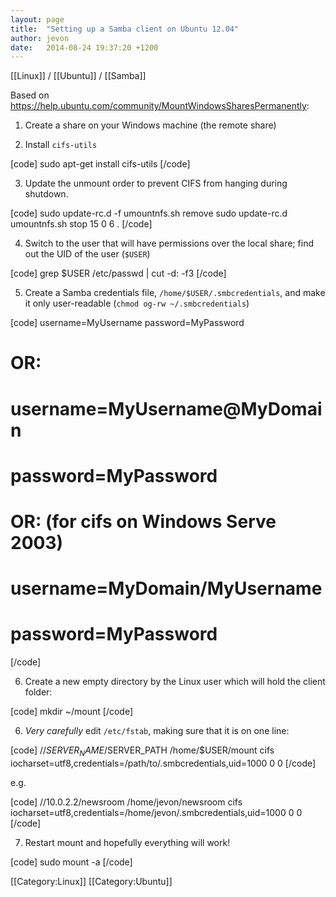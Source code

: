```yaml
---
layout: page
title:  "Setting up a Samba client on Ubuntu 12.04"
author: jevon
date:   2014-08-24 19:37:20 +1200
---
```


[[Linux]] / [[Ubuntu]] / [[Samba]]

Based on https://help.ubuntu.com/community/MountWindowsSharesPermanently:

1. Create a share on your Windows machine (the remote share)

2. Install `cifs-utils`

[code]
sudo apt-get install cifs-utils
[/code]

3. Update the unmount order to prevent CIFS from hanging during shutdown.

[code]
sudo update-rc.d -f umountnfs.sh remove
sudo update-rc.d umountnfs.sh stop 15 0 6 .
[/code]

4. Switch to the user that will have permissions over the local share; find out the UID of the user (`$USER`)

[code]
grep $USER /etc/passwd | cut -d: -f3
[/code]

5. Create a Samba credentials file, `/home/$USER/.smbcredentials`, and make it only user-readable (`chmod og-rw ~/.smbcredentials`)

[code]
username=MyUsername
password=MyPassword

# OR:
# username=MyUsername@MyDomain
# password=MyPassword

# OR: (for cifs on Windows Serve 2003)
# username=MyDomain/MyUsername
# password=MyPassword
[/code]

6. Create a new empty directory by the Linux user which will hold the client folder:

[code]
mkdir ~/mount
[/code]

6. *Very carefully* edit `/etc/fstab`, making sure that it is on one line:

[code]
//$SERVER_NAME/$SERVER_PATH /home/$USER/mount cifs iocharset=utf8,credentials=/path/to/.smbcredentials,uid=1000 0 0
[/code]

e.g.

[code]
//10.0.2.2/newsroom /home/jevon/newsroom cifs iocharset=utf8,credentials=/home/jevon/.smbcredentials,uid=1000 0 0
[/code]

7. Restart mount and hopefully everything will work!

[code]
sudo mount -a
[/code]

[[Category:Linux]]
[[Category:Ubuntu]]